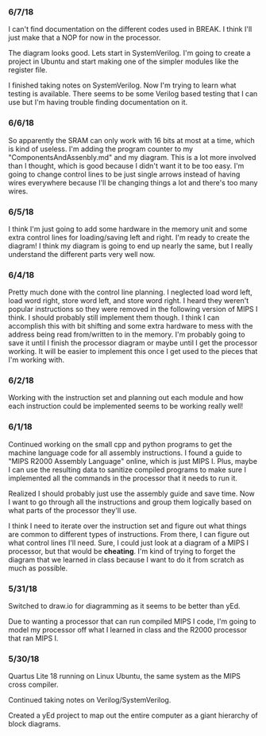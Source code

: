 ### 6/7/18

I can't find documentation on the different codes used in BREAK. I think I'll just make that a NOP for now in the processor.

The diagram looks good. Lets start in SystemVerilog. I'm going to create a project in Ubuntu and start making one of the simpler modules like the register file.

I finished taking notes on SystemVerilog. Now I'm trying to learn what testing is available. There seems to be some Verilog based testing that I can use but I'm having trouble finding documentation on it.

### 6/6/18

So apparently the SRAM can only work with 16 bits at most at a time, which is kind of useless. I'm adding the program counter to my "ComponentsAndAssenbly.md" and my diagram. This is a lot more involved than I thought, which is good because I didn't want it to be too easy. I'm going to change control lines to be just single arrows instead of having wires everywhere because I'll be changing things a lot and there's too many wires.

### 6/5/18

I think I'm just going to add some hardware in the memory unit and some extra control lines for loading/saving left and right. I'm ready to create the diagram! I think my diagram is going to end up nearly the same, but I really understand the different parts very well now.

### 6/4/18

Pretty much done with the control line planning. I neglected load word left, load word right, store word left, and store word right. I heard they weren't popular instructions so they were removed in the following version of MIPS I think. I should probably still implement them though. I think I can accomplish this with bit shifting and some extra hardware to mess with the address being read from/written to in the memory. I'm probably going to save it until I finish the processor diagram or maybe until I get the processor working. It will be easier to implement this once I get used to the pieces that I'm working with.

### 6/2/18

Working with the instruction set and planning out each module and how each instruction could be implemented seems to be working really well!

### 6/1/18

Continued working on the small cpp and python programs to get the machine language code for all assembly instructions. I found a guide to "MIPS R2000 Assembly Language" online, which is just MIPS I. Plus, maybe I can use the resulting data to sanitize compiled programs to make sure I implemented all the commands in the processor that it needs to run it.

Realized I should probably just use the assembly guide and save time. Now I want to go through all the instructions and group them logically based on what parts of the processor they'll use.

I think I need to iterate over the instruction set and figure out what things are common to different types of instructions. From there, I can figure out what control lines I'll need. Sure, I could just look at a diagram of a MIPS I processor, but that would be **cheating**. I'm kind of trying to forget the diagram that we learned in class because I want to do it from scratch as much as possible.

### 5/31/18

Switched to draw.io for diagramming as it seems to be better than yEd.

Due to wanting a processor that can run compiled MIPS I code, I'm going to model my processor off what I learned in class and the R2000 processor that ran MIPS I.

### 5/30/18

Quartus Lite 18 running on Linux Ubuntu, the same system as the MIPS cross compiler.

Continued taking notes on Verilog/SystemVerilog.

Created a yEd project to map out the entire computer as a giant hierarchy of block diagrams.